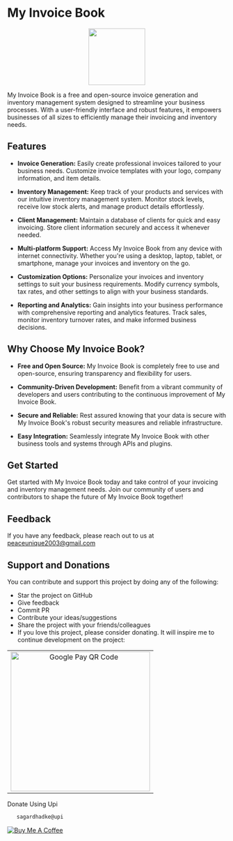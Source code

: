 # My Invoice Book

<p align="center">
    <img src="https://github.com/sagardhadke/My-Invoice-Book/assets/70995022/8db35b89-d2d5-4dea-b73d-8570ebdd7241"
        height="130">
</p>



My Invoice Book is a free and open-source invoice generation and inventory management system designed to streamline your business processes. With a user-friendly interface and robust features, it empowers businesses of all sizes to efficiently manage their invoicing and inventory needs.

## Features

- **Invoice Generation:** Easily create professional invoices tailored to your business needs. Customize invoice templates with your logo, company information, and item details.

- **Inventory Management:** Keep track of your products and services with our intuitive inventory management system. Monitor stock levels, receive low stock alerts, and manage product details effortlessly.

- **Client Management:** Maintain a database of clients for quick and easy invoicing. Store client information securely and access it whenever needed.

- **Multi-platform Support:** Access My Invoice Book from any device with internet connectivity. Whether you're using a desktop, laptop, tablet, or smartphone, manage your invoices and inventory on the go.

- **Customization Options:** Personalize your invoices and inventory settings to suit your business requirements. Modify currency symbols, tax rates, and other settings to align with your business standards.

- **Reporting and Analytics:** Gain insights into your business performance with comprehensive reporting and analytics features. Track sales, monitor inventory turnover rates, and make informed business decisions.

## Why Choose My Invoice Book?

- **Free and Open Source:** My Invoice Book is completely free to use and open-source, ensuring transparency and flexibility for users.

- **Community-Driven Development:** Benefit from a vibrant community of developers and users contributing to the continuous improvement of My Invoice Book.

- **Secure and Reliable:** Rest assured knowing that your data is secure with My Invoice Book's robust security measures and reliable infrastructure.

- **Easy Integration:** Seamlessly integrate My Invoice Book with other business tools and systems through APIs and plugins.

## Get Started

Get started with My Invoice Book today and take control of your invoicing and inventory management needs. Join our community of users and contributors to shape the future of My Invoice Book together!

## Feedback

If you have any feedback, please reach out to us at peaceunique2003@gmail.com

## Support and Donations

You can contribute and support this project by doing any of the following:

* Star the project on GitHub
* Give feedback
* Commit PR
* Contribute your ideas/suggestions
* Share the project with your friends/colleagues
* If you love this project, please consider donating. It will inspire me to continue development on the project:

<table>
    <tr align="center">
      <td>
          <img src="https://github.com/sagardhadke/LockQR/assets/70995022/cb2f50f6-574e-4367-b707-64c3ea8c9887" width="320px" alt="Google Pay QR Code">
      </td>
    </tr>
  </table>

Donate Using Upi

```bash
   sagardhadke@upi
```

<a href="https://www.buymeacoffee.com/sagardhadke" target="_blank"><img src="https://bmc-cdn.nyc3.digitaloceanspaces.com/BMC-button-images/custom_images/orange_img.png" alt="Buy Me A Coffee" style="height: auto !important;width: auto !important;" ></a>
